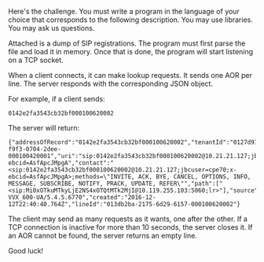 Here's the challenge. You must write a program in the language of your choice that corresponds to the following description. You may use libraries. You may ask us questions.

Attached is a dump of SIP registrations. The program must first parse the file and load it in memory. Once that is done, the program will start listening on a TCP socket.

When a client connects, it can make lookup requests. It sends one AOR per line. The server responds with the corresponding JSON object.

For example, if a client sends:

```
0142e2fa3543cb32bf000100620002
```

The server will return:

```
{"addressOfRecord":"0142e2fa3543cb32bf000100620002","tenantId":"0127d974-f9f3-0704-2dee-000100420001","uri":"sip:0142e2fa3543cb32bf000100620002@10.21.21.127;jbcuser=cpe70;x-ebcid=AsfApcJMpgA","contact":"<sip:0142e2fa3543cb32bf000100620002@10.21.21.127;jbcuser=cpe70;x-ebcid=AsfApcJMpgA>;methods=\"INVITE, ACK, BYE, CANCEL, OPTIONS, INFO, MESSAGE, SUBSCRIBE, NOTIFY, PRACK, UPDATE, REFER\"","path":["<sip:Mi0xOTkuMTkyLjE2NS4xOTQtMTk2MjI@10.119.255.103:5060;lr>"],"source":"199.192.165.194:19622","target":"162.250.60.10:5061","userAgent":"polycom.vvx.600","rawUserAgent":"PolycomVVX-VVX_600-UA/5.4.5.6770","created":"2016-12-12T22:40:40.764Z","lineId":"013db2ba-2175-6d29-6157-000100620002"}
```

The client may send as many requests as it wants, one after the other.  If a TCP connection is inactive for more than 10 seconds, the server closes it. If an AOR cannot be found, the server returns an empty line.


Good luck!
